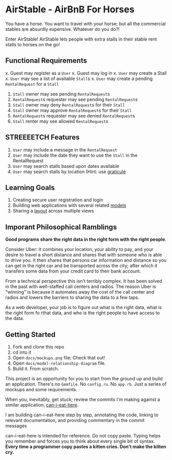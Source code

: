 # AirStable - AirBnB For Horses

You have a horse. You want to travel with your horse; but all the commercial
stables are absurdly expensive. Whatever do you do?!

Enter AirStable! AirStable lets people with extra stalls in their stable rent stalls to horses on the go!

## Functional Requirements

x. Guest may register as a `User`
x. Guest may log in
x. `User` may create a Stall
x. `User` may see a list of available `Stall`s
x. `User` may create a pending `RentalRequest` for a `Stall`
1. `Stall` owner may see pending `RentalRequest`s
1. `RentalRequest`s requester may see pending `RentalRequest`s
1. `Stall` owner may deny `RentalRequest`s for their `Stall`
1. `Stall` owner may approve `RentalRequest`s for their `Stall`
1. `RentalRequest`s requester may see denied `RentalRequest`s
1. `Stall` renter may see allowed `RentalRequest`s


## STREEEETCH Features

1. `User` may include a message in the `RentalRequest`
1. `User` may include the date they want to use the `Stall` in the RentalRequest
1. `User` may search stalls based upon dates available
1. `User` may search stalls by location (Hint: use
   [graticule](https://github.com/collectiveidea/graticule)

## Learning Goals

1. Creating secure user registration and login
1. Building web applications with several related
   [models](https://github.com/codeunion/web-fundamentals/wiki/Glossary#model-mvc)
1. Sharing a
   [layout](https://github.com/codeunion/web-fundamentals/wiki/Glossary#layout-sinatra)
   across multiple views

## Imporant Philosophical Ramblings
**Good programs share the right data in the right form with the right people**.

Consider Uber: It combines your location, your ability to pay, and your desire to
travel a short distance and shares that with someone who is able to drive you.
It then shares that persons car information and distance so you can get in the
right car and be transported across the city; after which it transfers some data
from your credit card to their bank account.

From a technical perspective this isn't terribly complex. It has been solved in
the past with well-staffed call centers and radios. The reason Uber is "winning"
is because it automates away the cost of the call center and radios and lowers
the barriers to sharing the data to a few taps.

As a web developer, your job is to figure out what is the right data, what is
the right form fo rthat data, and who is the right people to have access to the
data.

## Getting Started
1. Fork and clone this repo
1. cd into it
1. Open `docs/mockups.png` file; Check that out!
1. Open `docs/model-relationship-diagram` file.
1. Build it. From scratch.

This project is an opportunity for you to start from the ground up and build an
application. There's no `Gemfile`. No `config.ru`. No `app.rb`. Just a series of
mockups and some requirements.

When you, inevitably, get stuck; review the commits I'm making against a similar
application,
[can-i-eat-here](https://github.com/codeunion/can-i-eat-here).

I am building can-i-eat-here step by step, annotating the code, linking to
relevant documentation, and providing commentary in the commit messages

can-i-eat-here is intended for reference. Do not copy paste. Typing helps you
remember and forces you to think about every single bit of syntax. **Every time
a programmer copy pastes a kitten cries. Don't make the kitten cry.**
